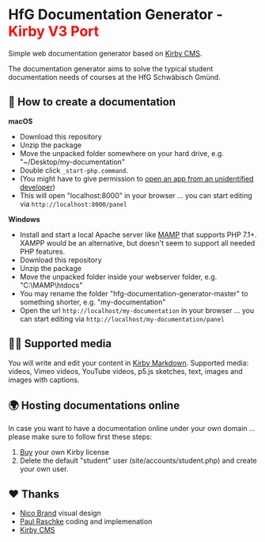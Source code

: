 HfG Documentation Generator - <span style="color:red">Kirby V3 Port</span>
==========================

Simple web documentation generator based on [Kirby CMS](https://getkirby.com/).

The documentation generator aims to solve the typical student documentation needs of courses at the HfG Schwäbisch Gmünd.

🤖 How to create a documentation
--------------------------------

**macOS**

* Download this repository
* Unzip the package
* Move the unpacked folder somewhere on your hard drive, e.g. "~/Desktop/my-documentation"
* Double click `_start-php.command`. 
* (You might have to give permission to [open an app from an unidentified developer](https://support.apple.com/kb/ph25088?locale=en_US))
* This will open "localhost:8000" in your browser ... you can start editing via `http://localhost:8000/panel`

**Windows**

* Install and start a local Apache server like [MAMP](https://www.mamp.info/de/downloads/) that supports PHP 7.1+. XAMPP would be an alternative, but doesn't seem to support all needed PHP features.
* Download this repository
* Unzip the package
* Move the unpacked folder inside your webserver folder, e.g. "C:\MAMP\htdocs\"
* You may rename the folder "hfg-documentation-generator-master" to something shorter, e.g. "my-documentation"
* Open the url `http://localhost/my-documentation` in your browser ... you can start editing via `http://localhost/my-documentation/panel`

👩‍🎨 Supported media
------------------
You will write and edit your content in [Kirby Markdown](https://getkirby.com/docs/content/text). Supported media: videos, Vimeo videos, YouTube videos, p5.js sketches, text, images and images with captions.

🌍 Hosting documentations online
--------------------------------
In case you want to have a documentation online under your own domain ... please make sure to follow first these steps:

1. [Buy](https://getkirby.com/buy) your own Kirby license
2. Delete the default "student" user (site/accounts/student.php) and create your own user.

❤️ Thanks
---------
* [Nico Brand](http://www.nico-brand.com) visual design
* [Paul Raschke](https://paul-raschke.de/) coding and implemenation 
* [Kirby CMS](https://getkirby.com)
